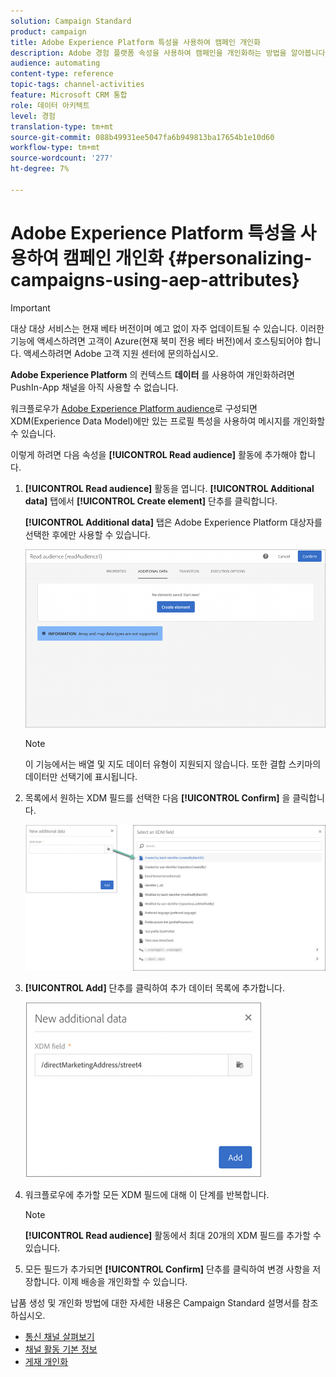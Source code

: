 ```yaml
---
solution: Campaign Standard
product: campaign
title: Adobe Experience Platform 특성을 사용하여 캠페인 개인화
description: Adobe 경험 플랫폼 속성을 사용하여 캠페인을 개인화하는 방법을 알아봅니다.
audience: automating
content-type: reference
topic-tags: channel-activities
feature: Microsoft CRM 통합
role: 데이터 아키텍트
level: 경험
translation-type: tm+mt
source-git-commit: 088b49931ee5047fa6b949813ba17654b1e10d60
workflow-type: tm+mt
source-wordcount: '277'
ht-degree: 7%

---
```



# Adobe Experience Platform 특성을 사용하여 캠페인 개인화 {#personalizing-campaigns-using-aep-attributes}

>[!IMPORTANT]
>
>대상 대상 서비스는 현재 베타 버전이며 예고 없이 자주 업데이트될 수 있습니다. 이러한 기능에 액세스하려면 고객이 Azure(현재 북미 전용 베타 버전)에서 호스팅되어야 합니다. 액세스하려면 Adobe 고객 지원 센터에 문의하십시오.
>
>**Adobe Experience Platform** 의 컨텍스트  **데이터** 를 사용하여 개인화하려면 PushIn-App 채널을 아직 사용할 수 없습니다.

워크플로우가 [Adobe Experience Platform audience](../../integrating/using/aep-about-audience-destinations-service.md)로 구성되면 XDM(Experience Data Model)에만 있는 프로필 특성을 사용하여 메시지를 개인화할 수 있습니다.

이렇게 하려면 다음 속성을 **[!UICONTROL Read audience]** 활동에 추가해야 합니다.

1. **[!UICONTROL Read audience]** 활동을 엽니다. **[!UICONTROL Additional data]** 탭에서 **[!UICONTROL Create element]** 단추를 클릭합니다.

   **[!UICONTROL Additional data]** 탭은 Adobe Experience Platform 대상자를 선택한 후에만 사용할 수 있습니다.

   ![](assets/aep_wkf_readaudience_attributes.png)

   >[!NOTE]
   >
   >이 기능에서는 배열 및 지도 데이터 유형이 지원되지 않습니다. 또한 결합 스키마의 데이터만 선택기에 표시됩니다.

1. 목록에서 원하는 XDM 필드를 선택한 다음 **[!UICONTROL Confirm]** 을 클릭합니다.

   ![](assets/aep_wkf_readaudience_perso1.png)

1. **[!UICONTROL Add]** 단추를 클릭하여 추가 데이터 목록에 추가합니다.

   ![](assets/aep_wkf_readaudience_perso3.png)

1. 워크플로우에 추가할 모든 XDM 필드에 대해 이 단계를 반복합니다.

   >[!NOTE]
   >
   >**[!UICONTROL Read audience]** 활동에서 최대 20개의 XDM 필드를 추가할 수 있습니다.

1. 모든 필드가 추가되면 **[!UICONTROL Confirm]** 단추를 클릭하여 변경 사항을 저장합니다. 이제 배송을 개인화할 수 있습니다.

납품 생성 및 개인화 방법에 대한 자세한 내용은 Campaign Standard 설명서를 참조하십시오.

* [통신 채널 살펴보기](../../channels/using/get-started-communication-channels.md)
* [채널 활동 기본 정보](../../automating/using/about-channel-activities.md)
* [게재 개인화](../../designing/using/personalization.md)
